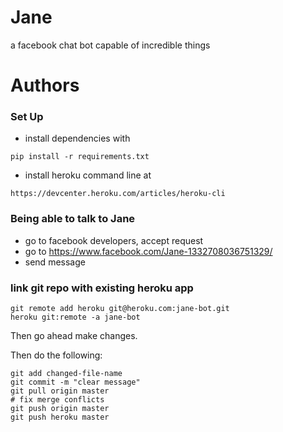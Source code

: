 # Jane
a facebook chat bot capable of incredible things

# Authors

### Set Up
* install dependencies with
```bashe
pip install -r requirements.txt
```
* install heroku command line at
```
https://devcenter.heroku.com/articles/heroku-cli
```

### Being able to talk to Jane
* go to facebook developers, accept request
* go to https://www.facebook.com/Jane-1332708036751329/
* send message

### link git repo with existing heroku app
```
git remote add heroku git@heroku.com:jane-bot.git
heroku git:remote -a jane-bot
```
Then go ahead make changes.

Then do the following:
```
git add changed-file-name
git commit -m "clear message"
git pull origin master
# fix merge conflicts
git push origin master
git push heroku master
```


